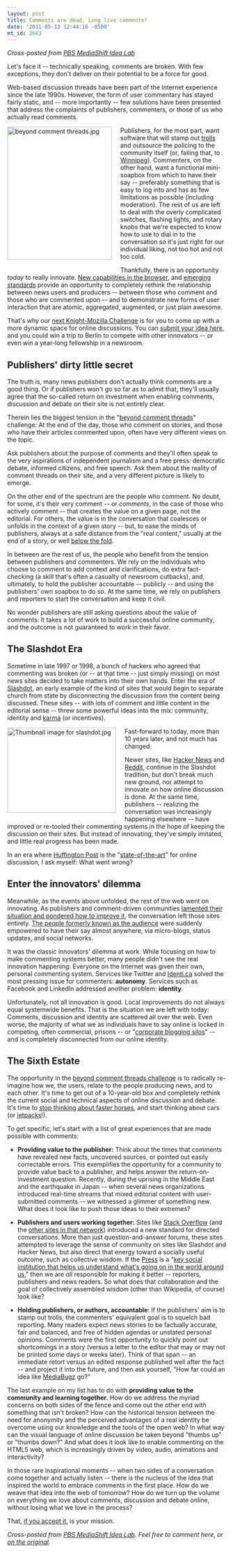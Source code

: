 ```yaml
---
layout: post
title: Comments are dead. Long live comments!
date: '2011-05-13 12:44:16 -0500'
mt_id: 2663
---
```

_Cross-posted from [PBS MediaShift Idea Lab](http://www.pbs.org/idealab/2011/05/comments-are-dead-we-need-you-to-help-reinvent-them131.html)_

Let's face it -- technically speaking, comments are broken. With few exceptions, they don't deliver on their potential to be a force for good. 

Web-based discussion threads have been part of the Internet experience since the late 1990s. However, the form of user commentary has stayed fairly static, and -- more importantly -- few solutions have been presented that address the complaints of publishers, commenters, or those of us who actually read comments.

<a href="https://drumbeat.org/en-US/challenges/beyond-comment-threads/">
<img alt="beyond comment threads.jpg" src="http://www.pbs.org/idealab/beyond%20comment%20threads.jpg" width="240" height="305" class="mt-image-left" style="float: left; margin: 0 20px 20px 0;" /></a>

Publishers, for the most part, want software that will stamp out [trolls](http://en.wikipedia.org/wiki/Troll_%28Internet%29) and outsource the policing to the community itself (or, failing that, to [Winnipeg](http://www.insidethecbc.com/cbc-to-outsource-comment-moderation/)). Commenters, on the other hand, want a functional mini-soapbox from which to have their say -- preferably something that is easy to log into and has as few limitations as possible (including moderation). The rest of us are left to deal with the overly complicated switches, flashing lights, and rotary knobs that we're expected to know how to use to dial in to the conversation so it's just right for our individual liking, not too hot and not too cold.

Thankfully, there is an opportunity _today_ to really innovate. [New capabilities in the browser](https://demos.mozilla.org/), and [emerging standards](http://emergentbydesign.com/2011/04/11/88-projects-standards-for-data-ownership-identity-a-federated-social-web/) provide an opportunity to completely rethink the relationship between news users and producers -- between those who comment and those who are commented upon -- and to demonstrate new forms of user interaction that are atomic, aggregated, augmented, or just plain awesome.

That's why our <a href="https://drumbeat.org/en-US/journalism/">next Knight-Mozilla Challenge</a> is for you to come up with a more dynamic space for online discussions. You can <a href="https://drumbeat.org/en-US/challenges/beyond-comment-threads/">submit your idea here</a>, and you could win a trip to Berlin to compete with other innovators -- or even win a year-long fellowship in a newsroom.

## Publishers' dirty little secret

The truth is, many news publishers don't actually think comments are a good thing. Or if publishers won't go so far as to admit that, they'll usually agree that the so-called return on investment when enabling comments, discussion and debate on their site is not entirely clear.

Therein lies the biggest tension in the "[beyond comment threads](https://drumbeat.org/journalism/)" challenge: At the end of the day, those who comment on stories, and those who have their articles commented upon, often have very different views on the topic.

Ask publishers about the purpose of comments and they'll often speak to the very aspirations of independent journalism and a free press: democratic debate, informed citizens, and free speech. Ask them about the reality of comment threads on their site, and a very different picture is likely to emerge. 

On the other end of the spectrum are the people who comment. No doubt, for some, it's their very comment -- or _comments_, in the case of those who actively comment -- that creates the value on a given page, not the editorial. For others, the value is in the conversation that coalesces or unfolds in the context of a given story -- but, to ease the minds of publishers, always at a safe distance from the "real content," usually at the end of a story, or well [below the fold](http://en.wikipedia.org/wiki/Above_the_fold). 

In between are the rest of us, the people who benefit from the tension between publishers and commenters. We rely on the individuals who choose to comment to add context and clarifications, do extra fact-checking (a skill that's often a casualty of newsroom cutbacks), and, ultimately, to hold the publisher accountable -- publicly -- and using the publishers' own soapbox to do so. At the same time, we rely on publishers and reporters to start the conversation and keep it civil.

No wonder publishers are still asking questions about the value of comments: It takes a lot of work to build a successful online community, and the outcome is not guaranteed to work in their favor.

## The Slashdot Era

Sometime in late 1997 or 1998, a bunch of hackers who agreed that commenting was broken (or -- at that time -- just simply missing) on most news sites decided to take matters into their own hands. Enter the era of [Slashdot](http://ask.slashdot.org/story/11/05/09/203221/Ask-Slashdot-Going-Beyond-Comment-Threads), an early example of the kind of sites that would begin to separate church from state by disconnecting the discussion from the content being discussed. These sites -- with lots of comment and little content in the editorial sense -- threw some powerful ideas into the mix: community, identity and [karma](http://robertcarlsen.net/2009/12/03/motivations-karma-1039) (or incentives).

<a href="http://www.pbs.org/idealab/assets_c/2011/05/slashdot-thumb-550x430-1914.jpg"><img alt="Thumbnail image for slashdot.jpg" src="http://www.pbs.org/idealab/assets_c/2011/05/slashdot-thumb-550x430-1914-thumb-250x195-1915.jpg" width="250" height="195" class="mt-image-left" style="float: left; margin: 0 20px 20px 0;" /></a>

Fast-forward to today, more than 10 years later, and not much has changed. 

Newer sites, like [Hacker News](http://news.ycombinator.com/item?id=2532371) and [Reddit](http://www.reddit.com), continue in the Slashdot tradition, but don't break much new ground, nor attempt to innovate on how online discussion is done. At the same time, publishers -- realizing the conversation was increasingly happening elsewhere -- have improved or re-tooled their commenting systems in the hope of keeping the discussion on their sites. But instead of innovating, they've simply imitated, and little real progress has been made.

In an era where [Huffington Post](http://www.huffingtonpost.com/) is the "[state-of-the-art](http://www.huffingtonpost.com/p/frequently-asked-question.html#badges)" for online discussion, I ask myself: What went wrong?

## Enter the innovators' dilemma

Meanwhile, as the events above unfolded, the rest of the web went on innovating. As publishers and comment-driven communities [lamented their situation and pondered how to improve it](http://al3x.net/2011/02/22/solving-the-hacker-news-problem.html), the conversation left those sites entirely. [The people formerly known as the audience](http://archive.pressthink.org/2006/06/27/ppl_frmr.html) were suddenly empowered to have their say almost anywhere, via micro-blogs, status updates, and social networks.

It was the classic innovators' dilemma at work. While focusing on how to make commenting systems better, many people didn't see the real innovation happening: Everyone on the Internet was given their own, personal commenting system. Services like Twitter and [Identi.ca](http://Identi.ca) solved the most pressing issue for commenters: **autonomy**. Services such as Facebook and LinkedIn addressed another problem: **identity**.

Unfortunately, not all innovation is good. Local improvements do not always equal systemwide benefits. That is the situation we are left with today: Comments, discussion and identity are scattered all over the web. Even worse, the majority of what we as individuals have to say online is locked in competing, often commercial, prisons -- or "[corporate blogging silos](http://scripting.com/stories/2011/02/14/corporateBloggingSilosInTh.html)" -- and is completely disconnected from our online identity.

## The Sixth Estate

The opportunity in the [beyond comment threads challenge](https://drumbeat.org/journalism/) is to radically re-imagine how we, the users, relate to the people producing news, and to each other. It's time to get out of a 10-year-old box and completely rethink the current social and technical aspects of online discussion and debate. It's time to [stop thinking about faster horses](http://www.youtube.com/watch?v=Q1vw23YHFds), and start thinking about cars (or [jetpacks](https://jetpack.mozillalabs.com/)!).

To get specific, let's start with a list of great experiences that are made possible with comments: 

* **Providing value to the publisher:** Think about the times that comments have revealed new facts, uncovered sources, or pointed out easily correctable errors. This exemplifies the opportunity for a community to provide value back to a publisher, and helps answer the return-on-investment question. Recently, during the uprising in the Middle East and the earthquake in Japan -- when several news organizations introduced real-time streams that mixed editorial content with user-submitted comments -- we witnessed a glimmer of something new. What does it look like to push those ideas to their extremes? 

* **Publishers and users working together:** Sites like [Stack Overflow](http://stackoverflow.com) (and the [other sites in that network](http://stackexchange.com/sites)) introduced a new standard for directed conversations. More than just question-and-answer forums, these sites attempted to leverage the sense of community on sites like Slashdot and Hacker News, but also direct that energy toward a socially useful outcome, such as collective wisdom. If the [Press](http://en.wikipedia.org/wiki/Fourth_Estate) is a "[key social institution that helps us understand what's going on in the world around us](http://pressthink.org/)," then we are _all_ responsible for making it better -- reporters, publishers and news readers. So what does that collaboration and the goal of collectively assembled wisdom (other than Wikipedia, of course) look like?

* **Holding publishers, or authors, accountable**: If the publishers' aim is to stamp out trolls, the commenters' equivalent goal is to squelch bad reporting. Many readers expect news stories to be factually accurate, fair and balanced, and free of hidden agendas or unstated personal opinions. Comments were the first opportunity to quickly point out shortcomings in a story (versus a letter to the editor that may or may not be printed some days or weeks later). Think of that span -- an immediate retort versus an edited response published well after the fact -- and project it into the future, and then ask yourself, "How far could an idea like [MediaBugz](http://mediabugs.org/) go?"

The last example on my list has to do with **providing value to the community and learning together.** How do we address the myriad concerns on both sides of the fence and come out the other end with something that isn't broken? How can the historical tension between the need for anonymity and the perceived advantages of a real identity be overcome using our knowledge and the tools of the open web? In what way can the visual language of online discussion be taken beyond "thumbs up" or "thumbs down?" And what does it look like to enable commenting on the HTML5 web, which is increasingly driven by video, audio, animations and interactivity? 

In those rare inspirational moments -- when two sides of a conversation come together and actually listen -- there is the nucleus of the idea that inspired the world to embrace comments in the first place. How do we weave that idea into the web of tomorrow? How do we turn up the volume on everything we love about comments, discussion and debate online, without losing what we love in the process?

That, [if you accept it](https://drumbeat.org/journalism), is your mission.

_Cross-posted from [PBS MediaShift Idea Lab](http://www.pbs.org/idealab/2011/05/comments-are-dead-we-need-you-to-help-reinvent-them131.html). Feel free to comment here, or [on the original](http://www.pbs.org/idealab/2011/05/comments-are-dead-we-need-you-to-help-reinvent-them131.html)._
